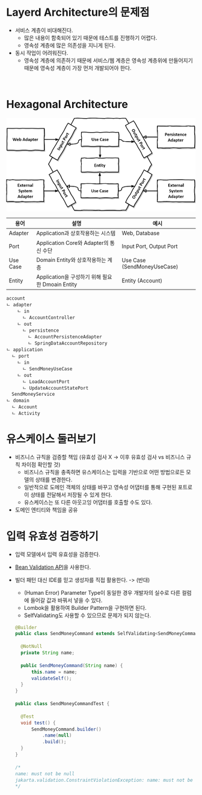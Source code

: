 # Layerd Architecture의 문제점

- 서비스 계층이 비대해진다.
  - 많은 내용이 함축되어 있기 때문에 테스트를 진행하기 어렵다.
  - 영속성 계층에 많은 의존성을 지니게 된다.
- 동시 작업이 어려워진다.
  - 영속성 계층에 의존하기 때문에 서비스/웹 계층은 영속성 계층위에 만들어지기 때문에 영속성 계층이 가장 먼저 개발되어야 한다.

<br>

# Hexagonal Architecture

![hegagoanl-architecture](./images/hexagonal-architecture.png)

| 용어     | 설명                                             | 예시                        |
| -------- | ------------------------------------------------ | --------------------------- |
| Adapter  | Application과 상호작용하는 시스템                | Web, Database               |
| Port     | Application Core와 Adapter의 통신 수단           | Input Port, Output Port     |
| Use Case | Domain Entity와 상호작용하는 계층                | Use Case (SendMoneyUseCase) |
| Entity   | Application을 구성하기 위해 필요한 Dmoain Entity | Entity (Account)            |

```
account
ㄴ adapter
    ㄴ in
      ㄴ AccountController
    ㄴ out
      ㄴ persistence
        ㄴ AccountPersistenceAdapter
        ㄴ SpringDataAccountRepository
ㄴ application
  ㄴ port
    ㄴ in
      ㄴ SendMoneyUseCase
    ㄴ out
      ㄴ LoadAccountPort
      ㄴ UpdateAccountStatePort
  SendMoneyService
ㄴ domain
  ㄴ Account
  ㄴ Activity
```

# 유스케이스 둘러보기

- 비즈니스 규칙을 검증할 책임 (유효성 검사 X -> 이후 유효성 검사 vs 비즈니스 규칙 차이점 확인할 것)
  - 비즈니스 규칙을 충족하면 유스케이스는 입력을 기반으로 어떤 방법으로든 모델의 상태를 변경한다.
  - 일반적으로 도메인 객체의 상태를 바꾸고 영속성 어댑터를 통해 구현된 포트로 이 상태를 전달해서 저장될 수 있게 한다.
  - 유스케이스는 또 다른 아웃고잉 어댑터를 호출할 수도 있다.
- 도메인 엔티티와 책임을 공유

# 입력 유효성 검증하기

- 입력 모델에서 입력 유효성을 검증한다.
- [Bean Validation API](https://beanvalidation.org)을 사용한다.
- 빌더 패턴 대신 IDE를 믿고 생성자를 직접 활용한다. -> (반대)

  - (Human Error) Parameter Type이 동일한 경우 개발자의 실수로 다른 컬럼에 들어갈 값과 바꿔서 넣을 수 있다.
  - Lombok을 활용하여 Builder Pattern을 구현하면 된다.
  - SelfValidating도 사용할 수 있으므로 문제가 되지 않는다.

  ```java
  @Builder
  public class SendMoneyCommand extends SelfValidating<SendMoneyCommand> {

    @NotNull
    private String name;

    public SendMoneyCommand(String name) {
        this.name = name;
        validateSelf();
    }
  }

  public class SendMoneyCommandTest {

    @Test
    void test() {
        SendMoneyCommand.builder()
            .name(null)
            .build();
    }
  }

  /*
  name: must not be null
  jakarta.validation.ConstraintViolationException: name: must not be null
  */
  ```
